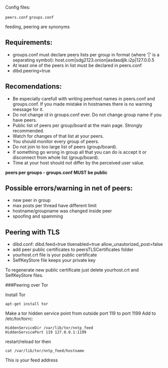 Config files:

`peers.conf`
`groups.conf`

feeding, peering are synonyms

Requirements:
---------

* groups.conf must declare peers lists per group in format (where '|' is a separating symbol):
host.com|sdg2123.onion|asdasdjlk.i2p|127.0.0.5
* At least one of the peers in list must be declared in peers.conf
* dibd.peering=true


Recomendations:
---------

* Be especially carefull with writing peerhost names in peers.conf and groups.conf. If you made mistake in hostnames there is no warning message for it.
* Do not change id in groups.conf ever. Do not change group name if you have peers.
* Public list of peers per group/board at the main page. Strongly recommended.
* Watch for changes of that list at your peers.
* You should monitor every group of peers.
* Do not join to too large list of peers (group/board).
* If something go wrong in group all that you can do is accept it or disconnect from whole list (group/board).
* Time at your host should not differ by the perceived user value.

**peers per groups - groups.conf MUST be public**


Possible errors/warning in net of peers:
------------------------
* new peer in group
* max posts per thread have different limit
* hostname/groupname was changed inside peer
* spoofing and spamming

Peering with TLS
----------
- dibd.conf: dibd.feed=true    tlsenabled=true    allow_unautorized_post=false
- add peer public certificates to peersTLSCertificates folder
- yourhost.crt file is your public certificate
- SelfKeyStore file keeps your private key

To regenerate new public certificate just delete yourhost.crt and SelfKeyStore files.

###Peering over Tor

Install Tor

    apt-get install tor

Make a tor hidden service point from outside port 119 to port 1199
Add to /etc/tor/torrc:

    HiddenServiceDir /var/lib/tor/nntp_feed
    HiddenServicePort 119 127.0.0.1:1199

restart/reload tor then

    cat /var/lib/tor/nntp_feed/hostname

This is your feed address
